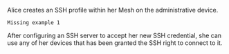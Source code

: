 
Alice creates an SSH profile within her Mesh on the administrative device.


~~~~
Missing example 1
~~~~

After configuring an SSH server to accept her new SSH credential, she can use any of her devices 
that has been granted the SSH right to connect to it.

